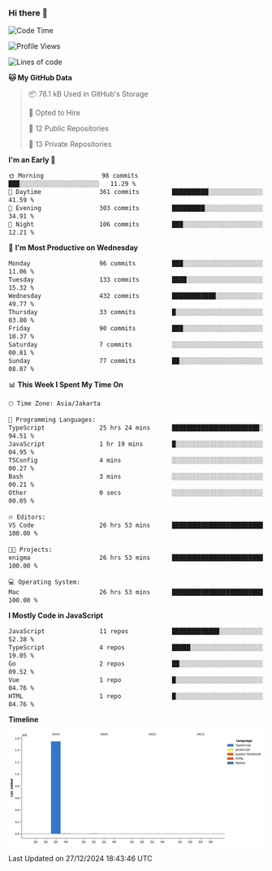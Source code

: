 ### Hi there 👋

<!--
**dsrizki/dsrizki** is a ✨ _special_ ✨ repository because its `README.md` (this file) appears on your GitHub profile.

Here are some ideas to get you started:

- 🔭 I’m currently working on ...
- 🌱 I’m currently learning ...
- 👯 I’m looking to collaborate on ...
- 🤔 I’m looking for help with ...
- 💬 Ask me about ...
- 📫 How to reach me: ...
- 😄 Pronouns: ...
- ⚡ Fun fact: ...
-->

<!--START_SECTION:waka-->
![Code Time](http://img.shields.io/badge/Code%20Time-2%2C413%20hrs%2054%20mins-blue)

![Profile Views](http://img.shields.io/badge/Profile%20Views-0-blue)

![Lines of code](https://img.shields.io/badge/From%20Hello%20World%20I%27ve%20Written-155.6%20million%20lines%20of%20code-blue)

**🐱 My GitHub Data** 

> 📦 78.1 kB Used in GitHub's Storage 
 > 
> 💼 Opted to Hire
 > 
> 📜 12 Public Repositories 
 > 
> 🔑 13 Private Repositories 
 > 
**I'm an Early 🐤** 

```text
🌞 Morning                98 commits          ███░░░░░░░░░░░░░░░░░░░░░░   11.29 % 
🌆 Daytime                361 commits         ██████████░░░░░░░░░░░░░░░   41.59 % 
🌃 Evening                303 commits         █████████░░░░░░░░░░░░░░░░   34.91 % 
🌙 Night                  106 commits         ███░░░░░░░░░░░░░░░░░░░░░░   12.21 % 
```
📅 **I'm Most Productive on Wednesday** 

```text
Monday                   96 commits          ███░░░░░░░░░░░░░░░░░░░░░░   11.06 % 
Tuesday                  133 commits         ████░░░░░░░░░░░░░░░░░░░░░   15.32 % 
Wednesday                432 commits         ████████████░░░░░░░░░░░░░   49.77 % 
Thursday                 33 commits          █░░░░░░░░░░░░░░░░░░░░░░░░   03.80 % 
Friday                   90 commits          ███░░░░░░░░░░░░░░░░░░░░░░   10.37 % 
Saturday                 7 commits           ░░░░░░░░░░░░░░░░░░░░░░░░░   00.81 % 
Sunday                   77 commits          ██░░░░░░░░░░░░░░░░░░░░░░░   08.87 % 
```


📊 **This Week I Spent My Time On** 

```text
🕑︎ Time Zone: Asia/Jakarta

💬 Programming Languages: 
TypeScript               25 hrs 24 mins      ████████████████████████░   94.51 % 
JavaScript               1 hr 19 mins        █░░░░░░░░░░░░░░░░░░░░░░░░   04.95 % 
TSConfig                 4 mins              ░░░░░░░░░░░░░░░░░░░░░░░░░   00.27 % 
Bash                     3 mins              ░░░░░░░░░░░░░░░░░░░░░░░░░   00.21 % 
Other                    0 secs              ░░░░░░░░░░░░░░░░░░░░░░░░░   00.05 % 

🔥 Editors: 
VS Code                  26 hrs 53 mins      █████████████████████████   100.00 % 

🐱‍💻 Projects: 
enigma                   26 hrs 53 mins      █████████████████████████   100.00 % 

💻 Operating System: 
Mac                      26 hrs 53 mins      █████████████████████████   100.00 % 
```

**I Mostly Code in JavaScript** 

```text
JavaScript               11 repos            █████████████░░░░░░░░░░░░   52.38 % 
TypeScript               4 repos             █████░░░░░░░░░░░░░░░░░░░░   19.05 % 
Go                       2 repos             ██░░░░░░░░░░░░░░░░░░░░░░░   09.52 % 
Vue                      1 repo              █░░░░░░░░░░░░░░░░░░░░░░░░   04.76 % 
HTML                     1 repo              █░░░░░░░░░░░░░░░░░░░░░░░░   04.76 % 
```



**Timeline**

![Lines of Code chart](https://raw.githubusercontent.com/dsrizki/dsrizki/main/assets/bar_graph.png)


 Last Updated on 27/12/2024 18:43:46 UTC
<!--END_SECTION:waka-->

